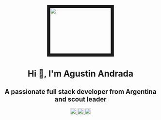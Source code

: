 <div id="header" align="center">
    <img src="https://giphy.com/embed/qgQUggAC3Pfv687qPC" width="200" height="150" border="10px"></img>
    <h1 align="center">Hi 🖖, I'm Agustin Andrada </h1>
    <h2 align="center">A passionate full stack developer from Argentina and scout leader</h2>
<div id="badges" align="center" >
     <a href="https://www.linkedin.com/in/agustin-andrada-928a87127/" target="_blank">
        <img alt="Linkedin URL" src="https://encrypted-tbn0.gstatic.com/images?q=tbn:ANd9GcTL5iJLydkS-Rpg8vuFF04qj48NnbRJb89d9dARmK4uaj4gK5YL&s" width="20" height="20">
    </a>
    <a href="https://twitter.com/agustin606" target="_blank">
        <img alt="Twitter URL" src="https://encrypted-tbn0.gstatic.com/images?q=tbn:ANd9GcS0IJVDdxX2gc2vMkTw1xWDQyzkjhTQqX28SlyiSE3q_8H0dLo&s" width="20" height="20">
    </a>
    <a href="https://www.instagram.com/agusandrada_1/" target="_blank">
        <img alt="instagram URL" src="https://www.freepnglogos.com/uploads/logo-ig-png/logo-ig-instagram-new-logo-vector-download-13.png" width="20" height="20">
    </a>
</div>
</div>

